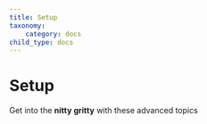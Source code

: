 ```yaml
---
title: Setup
taxonomy:
    category: docs
child_type: docs
---
```


# Setup

Get into the **nitty gritty** with these advanced topics
